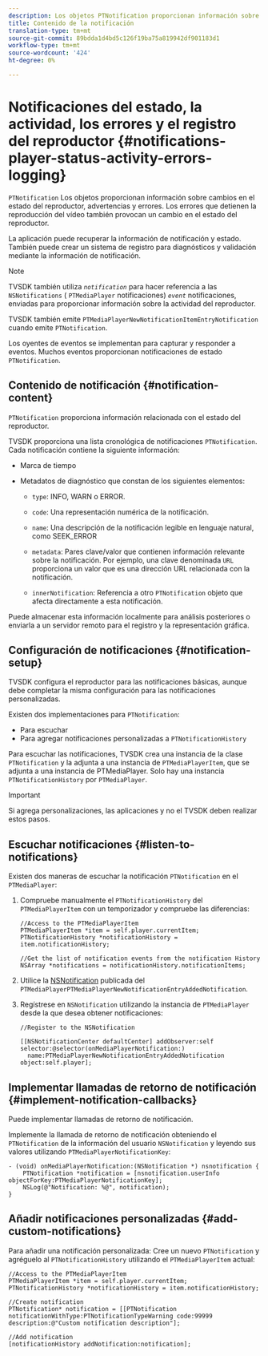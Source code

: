 ```yaml
---
description: Los objetos PTNotification proporcionan información sobre cambios en el estado del reproductor, advertencias y errores. Los errores que detienen la reproducción del vídeo también provocan un cambio en el estado del reproductor.
title: Contenido de la notificación
translation-type: tm+mt
source-git-commit: 89bdda1d4bd5c126f19ba75a819942df901183d1
workflow-type: tm+mt
source-wordcount: '424'
ht-degree: 0%

---
```



# Notificaciones del estado, la actividad, los errores y el registro del reproductor {#notifications-player-status-activity-errors-logging}

`PTNotification` Los objetos proporcionan información sobre cambios en el estado del reproductor, advertencias y errores. Los errores que detienen la reproducción del vídeo también provocan un cambio en el estado del reproductor.

La aplicación puede recuperar la información de notificación y estado. También puede crear un sistema de registro para diagnósticos y validación mediante la información de notificación.

>[!NOTE]
>
>TVSDK también utiliza *`notification`* para hacer referencia a las `NSNotifications` ( `PTMediaPlayer` notificaciones) *`event`* notificaciones, enviadas para proporcionar información sobre la actividad del reproductor.

TVSDK también emite `PTMediaPlayerNewNotificationItemEntryNotification` cuando emite `PTNotification`.

Los oyentes de eventos se implementan para capturar y responder a eventos. Muchos eventos proporcionan notificaciones de estado `PTNotification`.

## Contenido de notificación {#notification-content}

`PTNotification` proporciona información relacionada con el estado del reproductor.

TVSDK proporciona una lista cronológica de notificaciones `PTNotification`. Cada notificación contiene la siguiente información:

* Marca de tiempo
* Metadatos de diagnóstico que constan de los siguientes elementos:

   * `type`: INFO, WARN o ERROR.
   * `code`: Una representación numérica de la notificación.
   * `name`: Una descripción de la notificación legible en lenguaje natural, como SEEK_ERROR
   * `metadata`: Pares clave/valor que contienen información relevante sobre la notificación. Por ejemplo, una clave denominada `URL` proporciona un valor que es una dirección URL relacionada con la notificación.

   * `innerNotification`: Referencia a otro  `PTNotification` objeto que afecta directamente a esta notificación.

Puede almacenar esta información localmente para análisis posteriores o enviarla a un servidor remoto para el registro y la representación gráfica.

## Configuración de notificaciones {#notification-setup}

TVSDK configura el reproductor para las notificaciones básicas, aunque debe completar la misma configuración para las notificaciones personalizadas.

Existen dos implementaciones para `PTNotification`:

* Para escuchar
* Para agregar notificaciones personalizadas a `PTNotificationHistory`

Para escuchar las notificaciones, TVSDK crea una instancia de la clase `PTNotification` y la adjunta a una instancia de `PTMediaPlayerItem`, que se adjunta a una instancia de PTMediaPlayer. Solo hay una instancia `PTNotificationHistory` por `PTMediaPlayer`.

>[!IMPORTANT]
>
>Si agrega personalizaciones, las aplicaciones y no el TVSDK deben realizar estos pasos.

## Escuchar notificaciones {#listen-to-notifications}

Existen dos maneras de escuchar la notificación `PTNotification` en el `PTMediaPlayer`:

1. Compruebe manualmente el `PTNotificationHistory` del `PTMediaPlayerItem` con un temporizador y compruebe las diferencias:

   ```
   //Access to the PTMediaPlayerItem  
   PTMediaPlayerItem *item = self.player.currentItem; 
   PTNotificationHistory *notificationHistory = item.notificationHistory; 
   
   //Get the list of notification events from the notification History  
   NSArray *notifications = notificationHistory.notificationItems;
   ```

1. Utilice la [NSNotification](https://developer.apple.com/library/mac/%23documentation/Cocoa/Reference/Foundation/Classes/NSNotification_Class/Reference/Reference.html) publicada del `PTMediaPlayerPTMediaPlayerNewNotificationEntryAddedNotification`.
1. Regístrese en `NSNotification` utilizando la instancia de `PTMediaPlayer` desde la que desea obtener notificaciones:

   ```
   //Register to the NSNotification 
   
   [[NSNotificationCenter defaultCenter] addObserver:self selector:@selector(onMediaPlayerNotification:)  
     name:PTMediaPlayerNewNotificationEntryAddedNotification object:self.player];
   ```

## Implementar llamadas de retorno de notificación {#implement-notification-callbacks}

Puede implementar llamadas de retorno de notificación.

Implemente la llamada de retorno de notificación obteniendo el `PTNotification` de la información del usuario `NSNotification` y leyendo sus valores utilizando `PTMediaPlayerNotificationKey`:

```
- (void) onMediaPlayerNotification:(NSNotification *) nsnotification { 
    PTNotification *notification = [nsnotification.userInfo objectForKey:PTMediaPlayerNotificationKey]; 
    NSLog(@"Notification: %@", notification); 
}
```

## Añadir notificaciones personalizadas {#add-custom-notifications}

Para añadir una notificación personalizada:
Cree un nuevo `PTNotification` y agréguelo al `PTNotificationHistory` utilizando el `PTMediaPlayerItem` actual:

```
//Access to the PTMediaPlayerItem  
PTMediaPlayerItem *item = self.player.currentItem; 
PTNotificationHistory *notificationHistory = item.notificationHistory; 
 
//Create notification 
PTNotification* notification = [[PTNotification notificationWithType:PTNotificationTypeWarning code:99999 description:@"Custom notification description"]; 
 
//Add notification 
[notificationHistory addNotification:notification];
```
